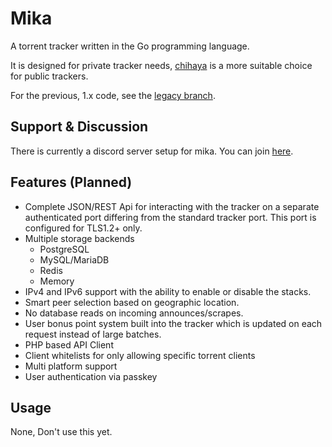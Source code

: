 # Mika

A torrent tracker written in the Go programming language.

It is designed for private tracker needs, [chihaya](https://github.com/chihaya/chihaya) is a more suitable 
choice for public trackers.

For the previous, 1.x code, see the [legacy branch](https://github.com/leighmacdonald/mika/tree/legacy).

## Support & Discussion

There is currently a discord server setup for mika. You can join [here](https://discord.gg/jWXFcHW). 

## Features (Planned)

- Complete JSON/REST Api for interacting with the tracker on a separate authenticated
port differing from the standard tracker port. This port is configured for TLS1.2+ only.
- Multiple storage backends
    - PostgreSQL
    - MySQL/MariaDB
    - Redis
    - Memory
- IPv4 and IPv6 support with the ability to enable or disable the stacks.
- Smart peer selection based on geographic location.
- No database reads on incoming announces/scrapes.
- User bonus point system built into the tracker which is updated on each request instead of large batches.
- PHP based API Client
- Client whitelists for only allowing specific torrent clients
- Multi platform support
- User authentication via passkey

## Usage

None, Don't use this yet.
